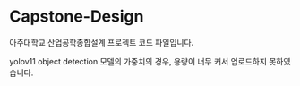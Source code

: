 # Capstone-Design

아주대학교 산업공학종합설계 프로젝트 코드 파일입니다.

yolov11 object detection 모델의 가중치의 경우, 용량이 너무 커서 업로드하지 못하였습니다.


